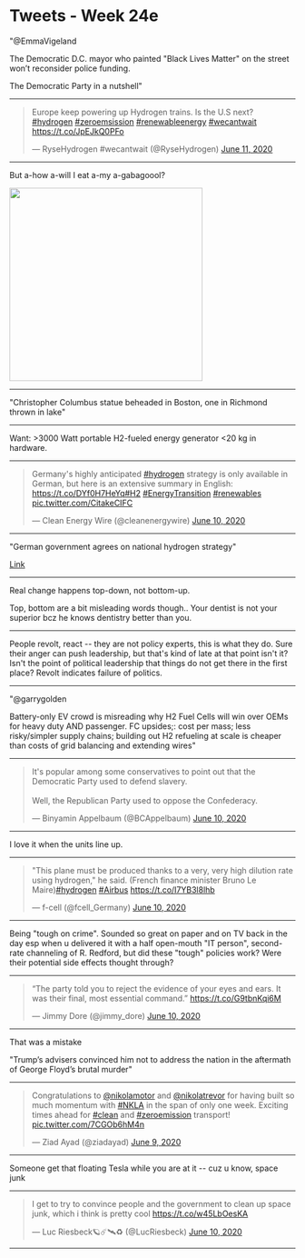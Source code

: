 # Tweets - Week 24e

"@EmmaVigeland

The Democratic D.C. mayor who painted "Black Lives Matter" on the
street won’t reconsider police funding.

The Democratic Party in a nutshell"

---

<blockquote class="twitter-tweet"><p lang="en" dir="ltr">Europe keep powering up Hydrogen trains. Is the U.S next? <a href="https://twitter.com/hashtag/hydrogen?src=hash&amp;ref_src=twsrc%5Etfw">#hydrogen</a> <a href="https://twitter.com/hashtag/zeroemsission?src=hash&amp;ref_src=twsrc%5Etfw">#zeroemsission</a> <a href="https://twitter.com/hashtag/renewableenergy?src=hash&amp;ref_src=twsrc%5Etfw">#renewableenergy</a> <a href="https://twitter.com/hashtag/wecantwait?src=hash&amp;ref_src=twsrc%5Etfw">#wecantwait</a> <a href="https://t.co/JpEJkQ0PFo">https://t.co/JpEJkQ0PFo</a></p>&mdash; RyseHydrogen #wecantwait (@RyseHydrogen) <a href="https://twitter.com/RyseHydrogen/status/1270949760913100801?ref_src=twsrc%5Etfw">June 11, 2020</a></blockquote> <script async src="https://platform.twitter.com/widgets.js" charset="utf-8"></script>

---

But a-how a-will I eat a-my a-gabagoool?

<img width="340" src="https://pbs.twimg.com/media/EaNGbDvXYAYMBT9?format=jpg&name=360x360"/>

---

"Christopher Columbus statue beheaded in Boston, one in Richmond thrown in lake"

---

Want: >3000 Watt portable H2-fueled energy generator <20 kg in hardware.

---

<blockquote class="twitter-tweet"><p lang="en" dir="ltr">Germany&#39;s highly anticipated <a href="https://twitter.com/hashtag/hydrogen?src=hash&amp;ref_src=twsrc%5Etfw">#hydrogen</a> strategy is only available in German, but here is an extensive summary in English: <a href="https://t.co/DYf0H7HeYq">https://t.co/DYf0H7HeYq</a><a href="https://twitter.com/hashtag/H2?src=hash&amp;ref_src=twsrc%5Etfw">#H2</a> <a href="https://twitter.com/hashtag/EnergyTransition?src=hash&amp;ref_src=twsrc%5Etfw">#EnergyTransition</a> <a href="https://twitter.com/hashtag/renewables?src=hash&amp;ref_src=twsrc%5Etfw">#renewables</a> <a href="https://t.co/CitakeCIFC">pic.twitter.com/CitakeCIFC</a></p>&mdash; Clean Energy Wire (@cleanenergywire) <a href="https://twitter.com/cleanenergywire/status/1270810465980100610?ref_src=twsrc%5Etfw">June 10, 2020</a></blockquote> <script async src="https://platform.twitter.com/widgets.js" charset="utf-8"></script>

---

"German government agrees on national hydrogen strategy"

[Link](https://www.ctvnews.ca/sci-tech/german-government-agrees-on-national-hydrogen-strategy-1.4977792)

---

Real change happens top-down, not bottom-up.

Top, bottom are a bit misleading words though.. Your dentist is not
your superior bcz he knows dentistry better than you. 

---

People revolt, react -- they are not policy experts, this is what they
do. Sure their anger can push leadership, but that's kind of late at
that point isn't it? Isn't the point of political leadership that
things do not get there in the first place? Revolt indicates failure
of politics.

---

"@garrygolden

Battery-only EV crowd is misreading why H2 Fuel Cells will win over
OEMs for heavy duty AND passenger. FC upsides;: cost per mass; less
risky/simpler supply chains; building out H2 refueling at scale is
cheaper than costs of grid balancing and extending wires"

---

<blockquote class="twitter-tweet"><p lang="en" dir="ltr">It&#39;s popular among some conservatives to point out that the Democratic Party used to defend slavery.<br><br>Well, the Republican Party used to oppose the Confederacy.</p>&mdash; Binyamin Appelbaum (@BCAppelbaum) <a href="https://twitter.com/BCAppelbaum/status/1270793657998815232?ref_src=twsrc%5Etfw">June 10, 2020</a></blockquote> <script async src="https://platform.twitter.com/widgets.js" charset="utf-8"></script>

---

I love it when the units line up.

---

<blockquote class="twitter-tweet"><p lang="en" dir="ltr">&quot;This plane must be produced thanks to a very, very high dilution rate using hydrogen,&quot; he said. (French finance minister Bruno Le Maire)<a href="https://twitter.com/hashtag/hydrogen?src=hash&amp;ref_src=twsrc%5Etfw">#hydrogen</a> <a href="https://twitter.com/hashtag/Airbus?src=hash&amp;ref_src=twsrc%5Etfw">#Airbus</a> <a href="https://t.co/I7YB3l8lhb">https://t.co/I7YB3l8lhb</a></p>&mdash; f-cell (@fcell_Germany) <a href="https://twitter.com/fcell_Germany/status/1270641436334194688?ref_src=twsrc%5Etfw">June 10, 2020</a></blockquote> <script async src="https://platform.twitter.com/widgets.js" charset="utf-8"></script>

---

Being "tough on crime". Sounded so great on paper and on TV back in
the day esp when u delivered it with a half open-mouth "IT person",
second-rate channeling of R. Redford, but did these "tough" policies
work? Were their potential side effects thought through?

---

<blockquote class="twitter-tweet"><p lang="en" dir="ltr">“The party told you to reject the evidence of your eyes and ears. It was their final, most essential command.” <a href="https://t.co/G9tbnKqi6M">https://t.co/G9tbnKqi6M</a></p>&mdash; Jimmy Dore (@jimmy_dore) <a href="https://twitter.com/jimmy_dore/status/1270744027365642241?ref_src=twsrc%5Etfw">June 10, 2020</a></blockquote> <script async src="https://platform.twitter.com/widgets.js" charset="utf-8"></script>

----

That was a mistake

"Trump’s advisers convinced him not to address the nation in the
aftermath of George Floyd’s brutal murder"

---

<blockquote class="twitter-tweet"><p lang="en" dir="ltr">Congratulations to <a href="https://twitter.com/nikolamotor?ref_src=twsrc%5Etfw">@nikolamotor</a> and <a href="https://twitter.com/nikolatrevor?ref_src=twsrc%5Etfw">@nikolatrevor</a> for having built so much momentum with <a href="https://twitter.com/hashtag/NKLA?src=hash&amp;ref_src=twsrc%5Etfw">#NKLA</a> in the span of only one week. Exciting times ahead for <a href="https://twitter.com/hashtag/clean?src=hash&amp;ref_src=twsrc%5Etfw">#clean</a> and <a href="https://twitter.com/hashtag/zeroemission?src=hash&amp;ref_src=twsrc%5Etfw">#zeroemission</a> transport! <a href="https://t.co/7CGOb6hM4n">pic.twitter.com/7CGOb6hM4n</a></p>&mdash; Ziad Ayad (@ziadayad) <a href="https://twitter.com/ziadayad/status/1270295512160391171?ref_src=twsrc%5Etfw">June 9, 2020</a></blockquote> <script async src="https://platform.twitter.com/widgets.js" charset="utf-8"></script>

---

Someone get that floating Tesla while you are at it -- cuz u know, space junk

---

<blockquote class="twitter-tweet"><p lang="en" dir="ltr">I get to try to convince people and the government to clean up space junk, which i think is pretty cool <a href="https://t.co/w45LbOesKA">https://t.co/w45LbOesKA</a></p>&mdash; Luc Riesbeck🪐☄️🛰♻️ (@LucRiesbeck) <a href="https://twitter.com/LucRiesbeck/status/1270709511104409600?ref_src=twsrc%5Etfw">June 10, 2020</a></blockquote> <script async src="https://platform.twitter.com/widgets.js" charset="utf-8"></script>

---

